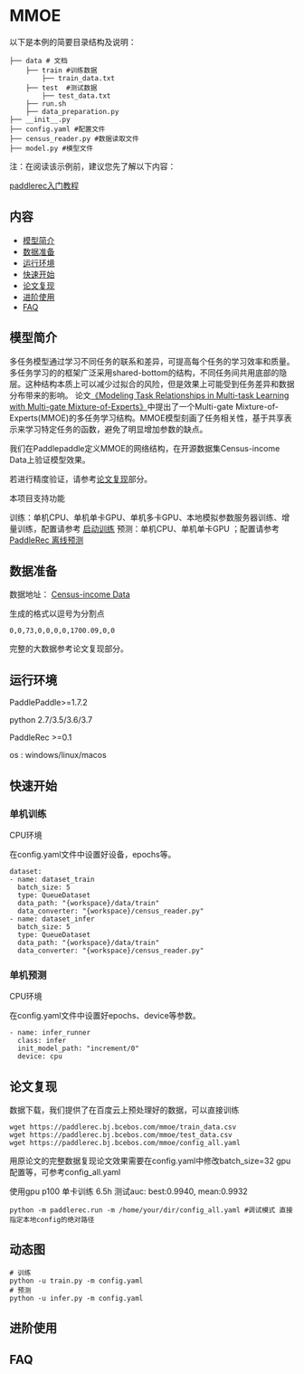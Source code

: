 # MMOE

 以下是本例的简要目录结构及说明： 

```
├── data # 文档
	├── train #训练数据
		├── train_data.txt
	├── test  #测试数据
		├── test_data.txt
	├── run.sh
	├── data_preparation.py
├── __init__.py 
├── config.yaml #配置文件
├── census_reader.py #数据读取文件
├── model.py #模型文件
```

注：在阅读该示例前，建议您先了解以下内容：

[paddlerec入门教程](https://github.com/PaddlePaddle/PaddleRec/blob/master/README.md)

## 内容

- [模型简介](https://github.com/PaddlePaddle/PaddleRec/tree/master/models/multitask/mmoe#模型简介)
- [数据准备](https://github.com/PaddlePaddle/PaddleRec/tree/master/models/multitask/mmoe#数据准备)
- [运行环境](https://github.com/PaddlePaddle/PaddleRec/tree/master/models/multitask/mmoe#运行环境)
- [快速开始](https://github.com/PaddlePaddle/PaddleRec/tree/master/models/multitask/mmoe#快速开始)
- [论文复现](https://github.com/PaddlePaddle/PaddleRec/tree/master/models/multitask/mmoe#论文复现)
- [进阶使用](https://github.com/PaddlePaddle/PaddleRec/tree/master/models/multitask/mmoe#进阶使用)
- [FAQ](https://github.com/PaddlePaddle/PaddleRec/tree/master/models/multitask/mmoe#FAQ)

## 模型简介

多任务模型通过学习不同任务的联系和差异，可提高每个任务的学习效率和质量。多任务学习的的框架广泛采用shared-bottom的结构，不同任务间共用底部的隐层。这种结构本质上可以减少过拟合的风险，但是效果上可能受到任务差异和数据分布带来的影响。  论文[《Modeling Task Relationships in Multi-task Learning with Multi-gate Mixture-of-Experts》]( https://www.kdd.org/kdd2018/accepted-papers/view/modeling-task-relationships-in-multi-task-learning-with-multi-gate-mixture- )中提出了一个Multi-gate Mixture-of-Experts(MMOE)的多任务学习结构。MMOE模型刻画了任务相关性，基于共享表示来学习特定任务的函数，避免了明显增加参数的缺点。 

我们在Paddlepaddle定义MMOE的网络结构，在开源数据集Census-income Data上验证模型效果。

若进行精度验证，请参考[论文复现](https://github.com/PaddlePaddle/PaddleRec/tree/master/models/multitask/mmoe#论文复现)部分。

本项目支持功能

训练：单机CPU、单机单卡GPU、单机多卡GPU、本地模拟参数服务器训练、增量训练，配置请参考 [启动训练](https://github.com/PaddlePaddle/PaddleRec/blob/master/doc/train.md)
预测：单机CPU、单机单卡GPU ；配置请参考[PaddleRec 离线预测](https://github.com/PaddlePaddle/PaddleRec/blob/master/doc/predict.md)

## 数据准备

数据地址： [Census-income Data](https://archive.ics.uci.edu/ml/machine-learning-databases/census-income-mld/census.tar.gz )


生成的格式以逗号为分割点

```
0,0,73,0,0,0,0,1700.09,0,0
```

完整的大数据参考论文复现部分。

## 运行环境

PaddlePaddle>=1.7.2

python 2.7/3.5/3.6/3.7

PaddleRec >=0.1

os : windows/linux/macos

## 快速开始

### 单机训练

CPU环境

在config.yaml文件中设置好设备，epochs等。

```
dataset:
- name: dataset_train
  batch_size: 5
  type: QueueDataset
  data_path: "{workspace}/data/train"
  data_converter: "{workspace}/census_reader.py"
- name: dataset_infer
  batch_size: 5
  type: QueueDataset
  data_path: "{workspace}/data/train"
  data_converter: "{workspace}/census_reader.py"
```

### 单机预测

CPU环境

在config.yaml文件中设置好epochs、device等参数。
```
- name: infer_runner
  class: infer
  init_model_path: "increment/0"
  device: cpu
```

## 论文复现

数据下载，我们提供了在百度云上预处理好的数据，可以直接训练

```
wget https://paddlerec.bj.bcebos.com/mmoe/train_data.csv
wget https://paddlerec.bj.bcebos.com/mmoe/test_data.csv
wget https://paddlerec.bj.bcebos.com/mmoe/config_all.yaml
```

用原论文的完整数据复现论文效果需要在config.yaml中修改batch_size=32 gpu配置等，可参考config_all.yaml

使用gpu p100 单卡训练 6.5h 测试auc: best:0.9940, mean:0.9932

```
python -m paddlerec.run -m /home/your/dir/config_all.yaml #调试模式 直接指定本地config的绝对路径
```

## 动态图

```
# 训练
python -u train.py -m config.yaml 
# 预测
python -u infer.py -m config.yaml
```


## 进阶使用



## FAQ
